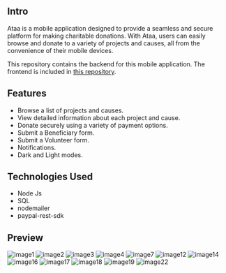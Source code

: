## Intro
Ataa is a mobile application designed to provide a seamless and secure platform for making charitable donations. With Ataa, users can easily browse and donate to a variety of projects and causes, all from the convenience of their mobile devices.

This repository contains the backend for this mobile application.
The frontend is included in [this repository](https://github.com/ahmadshahal/Ataa).

## Features
* Browse a list of projects and causes.
* View detailed information about each project and cause.
* Donate securely using a variety of payment options.
* Submit a Beneficiary form.
* Submit a Volunteer form.
* Notifications.
* Dark and Light modes.

## Technologies Used
* Node Js
* SQL
* nodemailer
* paypal-rest-sdk

## Preview
![image1](https://user-images.githubusercontent.com/57716361/187018761-9ef4ec4f-44d7-44d0-9357-6fd2b15fc99c.png)
![image2](https://user-images.githubusercontent.com/57716361/187018911-3592a5f1-faa8-476f-b13c-75ae1860891f.png)
![image3](https://user-images.githubusercontent.com/57716361/187018762-137c4d84-3aeb-4fee-8770-f52ebba7047c.png)
![image4](https://user-images.githubusercontent.com/57716361/187018764-69d24d0a-25f8-42c4-bd52-03fb07c9cfa6.png)
![image7](https://user-images.githubusercontent.com/57716361/187018765-1eca4cef-9d2e-4402-afb2-7588410b6792.png)
![image12](https://user-images.githubusercontent.com/57716361/187018766-805a9807-4d81-4baa-b068-3e218b04ca5f.png)
![image14](https://user-images.githubusercontent.com/57716361/187018767-2d3ea278-a75f-4454-94dc-1c23fd59a7bd.png)
![image16](https://user-images.githubusercontent.com/57716361/187018820-b5e6f43f-a93d-4dc5-9d74-855d4703d0ee.png)
![image17](https://user-images.githubusercontent.com/57716361/187018769-45ec678b-ff13-4fa7-a6b0-4465cdc3f400.png)
![image18](https://user-images.githubusercontent.com/57716361/187018825-1982bfc9-58d9-4533-953e-fb4d239bb2ef.png)
![image19](https://user-images.githubusercontent.com/57716361/187018770-fb468349-2a6f-4aa1-81d3-34319d937b0a.png)
![image22](https://user-images.githubusercontent.com/57716361/187018772-4b931bef-100f-4aae-8ce1-09eeb51e53af.png)
